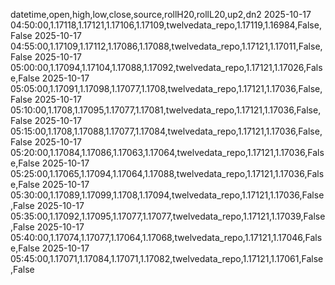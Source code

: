 datetime,open,high,low,close,source,rollH20,rollL20,up2,dn2
2025-10-17 04:50:00,1.17118,1.17121,1.17106,1.17109,twelvedata_repo,1.17119,1.16984,False,False
2025-10-17 04:55:00,1.17109,1.17112,1.17086,1.17088,twelvedata_repo,1.17121,1.17011,False,False
2025-10-17 05:00:00,1.17094,1.17104,1.17088,1.17092,twelvedata_repo,1.17121,1.17026,False,False
2025-10-17 05:05:00,1.17091,1.17098,1.17077,1.1708,twelvedata_repo,1.17121,1.17036,False,False
2025-10-17 05:10:00,1.1708,1.17095,1.17077,1.17081,twelvedata_repo,1.17121,1.17036,False,False
2025-10-17 05:15:00,1.1708,1.17088,1.17077,1.17084,twelvedata_repo,1.17121,1.17036,False,False
2025-10-17 05:20:00,1.17084,1.17086,1.17063,1.17064,twelvedata_repo,1.17121,1.17036,False,False
2025-10-17 05:25:00,1.17065,1.17094,1.17064,1.17088,twelvedata_repo,1.17121,1.17036,False,False
2025-10-17 05:30:00,1.17089,1.17099,1.1708,1.17094,twelvedata_repo,1.17121,1.17036,False,False
2025-10-17 05:35:00,1.17092,1.17095,1.17077,1.17077,twelvedata_repo,1.17121,1.17039,False,False
2025-10-17 05:40:00,1.17074,1.17077,1.17064,1.17068,twelvedata_repo,1.17121,1.17046,False,False
2025-10-17 05:45:00,1.17071,1.17084,1.17071,1.17082,twelvedata_repo,1.17121,1.17061,False,False

